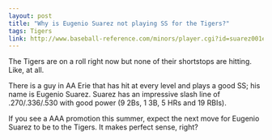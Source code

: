 ```yaml
---
layout: post
title: "Why is Eugenio Suarez not playing SS for the Tigers?"
tags: Tigers
link: http://www.baseball-reference.com/minors/player.cgi?id=suarez001eug
---
```


The Tigers are on a roll right now but none of their shortstops are hitting.  Like, at all.

There is a guy in AA Erie that has hit at every level and plays a good SS; his name is Eugenio Suarez.  Suarez has an impressive slash line of .270/.336/.530 with good power (9 2Bs, 1 3B, 5 HRs and 19 RBIs).

If you see a AAA promotion this summer, expect the next move for Eugenio Suarez to be to the Tigers.  It makes perfect sense, right?
